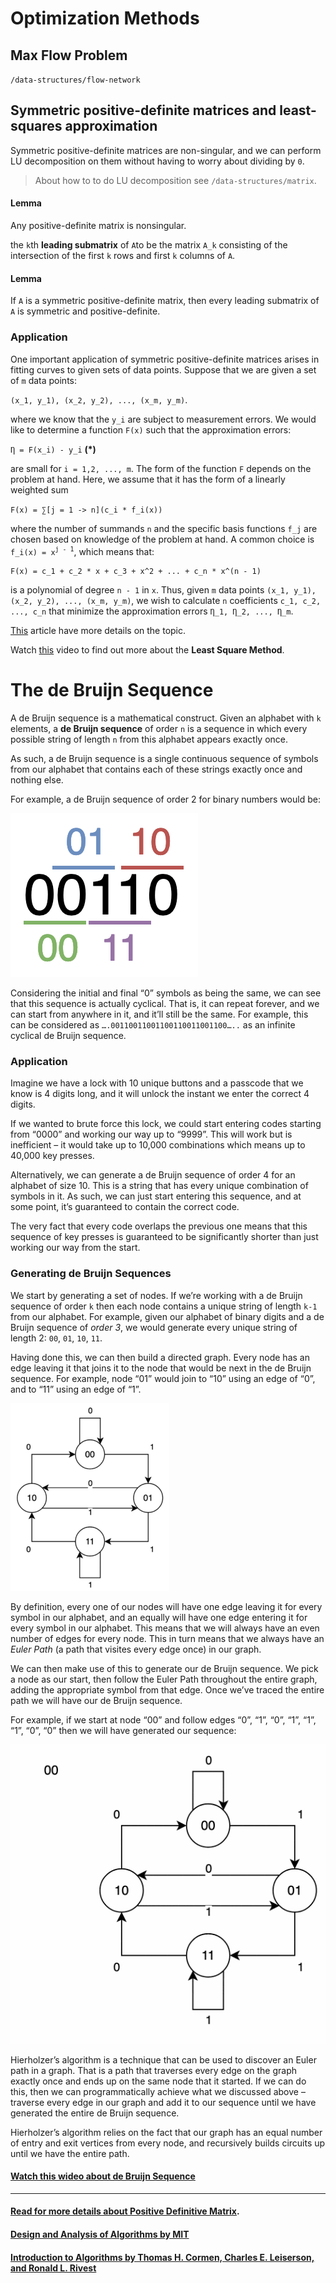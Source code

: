 # Optimization Methods
## Max Flow Problem
`/data-structures/flow-network`

## Symmetric positive-definite matrices and least-squares approximation
Symmetric positive-definite matrices are non-singular, and we can perform LU decomposition on them without having to worry about dividing by `0`.

> About how to to do LU decomposition see `/data-structures/matrix`.

#### Lemma
Any positive-definite matrix is nonsingular.

the `k`th __leading submatrix__ of `A`to be the matrix `A_k` consisting  of the intersection  of the first `k` rows and first `k` columns of `A`.

#### Lemma
If `A` is a symmetric positive-definite matrix, then every leading submatrix of `A` is symmetric and positive-definite.

### Application
One important application of symmetric positive-definite matrices arises in fitting curves to given sets of data points. Suppose that we are given a set of `m` data points:

`(x_1, y_1), (x_2, y_2), ..., (x_m, y_m)`.

where we know that the `y_i` are subject to measurement errors.  We would like to determine a function `F(x)` such that the approximation errors:

`Ƞ = F(x_i) - y_i` __(*)__

are small for `i = 1,2, ..., m`. The form of the function `F` depends on the problem at hand. Here, we assume that it has the form of a linearly weighted sum

`F(x) = ∑[j = 1 -> n](c_i * f_i(x))`

where the number of summands `n` and the specific basis functions `f_j` are chosen based on knowledge of the problem at hand.  A common choice is `f_i(x) = x`<sup>`j - 1`</sup>, which means that:

`F(x) = c_1 + c_2 * x + c_3 + x^2 + ... + c_n * x^(n - 1)`

is a polynomial of degree `n - 1` in `x`. Thus, given `m` data points `(x_1, y_1), (x_2, y_2), ..., (x_m, y_m)`, we wish to calculate `n` coefficients `c_1, c_2, ..., c_n` that minimize the approximation errors `Ƞ_1, Ƞ_2, ..., Ƞ_m`.

[This](http://staff.ustc.edu.cn/~csli/graduate/algorithms/book6/chap31.htm) article have more details on the topic.

Watch [this](https://www.youtube.com/watch?v=AmQcoopBUTk) video to find out more about the __Least Square Method__.


# The de Bruijn Sequence
A de Bruijn sequence is a mathematical construct. Given an alphabet with `k` elements, a __de Bruijn sequence__ of order `n` is a sequence in which every possible string of length `n` from this alphabet appears exactly once.

As such, a de Bruijn sequence is a single continuous sequence of symbols from our alphabet that contains each of these strings exactly once and nothing else.

For example, a de Bruijn sequence of order 2 for binary numbers would be:

![de-bruijn-2](./images/de-bruijn-2.png)

Considering the initial and final “0” symbols as being the same, we can see that this sequence is actually cyclical. That is, it can repeat forever, and we can start from anywhere in it, and it’ll still be the same. For example, this can be considered as `….00110011001100110011001100…..` as an infinite cyclical de Bruijn sequence.

### Application
Imagine we have a lock with 10 unique buttons and a passcode that we know is 4 digits long, and it will unlock the instant we enter the correct 4 digits.

If we wanted to brute force this lock, we could start entering codes starting from “0000” and working our way up to “9999”. This will work but is inefficient – it would take up to 10,000 combinations which means up to 40,000 key presses.

Alternatively, we can generate a de Bruijn sequence of order 4 for an alphabet of size 10. This is a string that has every unique combination of symbols in it. As such, we can just start entering this sequence, and at some point, it’s guaranteed to contain the correct code.

The very fact that every code overlaps the previous one means that this sequence of key presses is guaranteed to be significantly shorter than just working our way from the start.


### Generating de Bruijn Sequences
We start by generating a set of nodes. If we’re working with a de Bruijn sequence of order `k` then each node contains a unique string of length `k-1` from our alphabet. For example, given our alphabet of binary digits and a de Bruijn sequence of _order 3_, we would generate every unique string of length 2: `00`, `01`, `10`, `11`.

Having done this, we can then build a directed graph. Every node has an edge leaving it that joins it to the node that would be next in the de Bruijn sequence. For example, node “01” would join to “10” using an edge of “0”, and to “11” using an edge of “1”.

![de-bruijn-graph](./images/de-bruijn-graph.png)

By definition, every one of our nodes will have one edge leaving it for every symbol in our alphabet, and an equally will have one edge entering it for every symbol in our alphabet. This means that we will always have an even number of edges for every node. This in turn means that we always have an _Euler Path_ (a path that visites every edge once) in our graph.

We can then make use of this to generate our de Bruijn sequence. We pick a node as our start, then follow the Euler Path throughout the entire graph, adding the appropriate symbol from that edge. Once we’ve traced the entire path we will have our de Bruijn sequence.

For example, if we start at node “00” and follow edges “0”, “1”, “0”, “1”, “1”, “1”, “0”, “0” then we will have generated our sequence:

![de-bruijn-eulerian-path](./images/de-bruijn-eulerian-path.gif)

Hierholzer’s algorithm is a technique that can be used to discover an Euler path in a graph. That is a path that traverses every edge on the graph exactly once and ends up on the same node that it started. If we can do this, then we can programmatically achieve what we discussed above – traverse every edge in our graph and add it to our sequence until we have generated the entire de Bruijn sequence.

Hierholzer’s algorithm relies on the fact that our graph has an equal number of entry and exit vertices from every node, and recursively builds circuits up until we have the entire path.

#### [Watch this wideo about de Bruijn Sequence](https://www.youtube.com/watch?v=FpeBsBwJMbc)

---

#### [Read for more details about Positive Definitive Matrix](http://slpl.cse.nsysu.edu.tw/chiaping/la/pdm.pdf).

#### [Design and Analysis of Algorithms by MIT](https://ocw.mit.edu/courses/electrical-engineering-and-computer-science/6-046j-design-and-analysis-of-algorithms-spring-2015/)

#### [Introduction to Algorithms by Thomas H. Cormen, Charles E. Leiserson, and Ronald L. Rivest](http://staff.ustc.edu.cn/~csli/graduate/algorithms/book6/partvii.htm)
